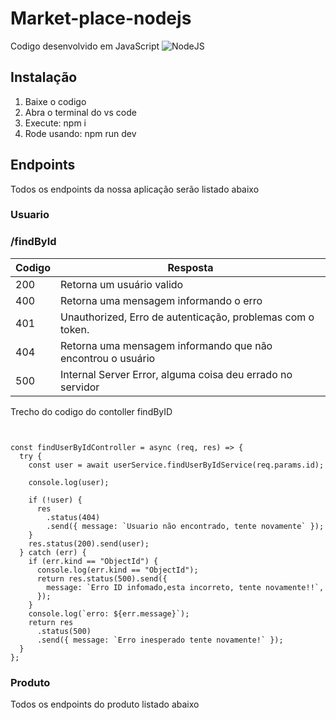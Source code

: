 # Market-place-nodejs

Codigo desenvolvido em JavaScript
![NodeJS](https://upload.wikimedia.org/wikipedia/commons/thumb/d/d9/Node.js_logo.svg/1200px-Node.js_logo.svg.png "NodeJS")

## Instalação

1. Baixe o codigo
2. Abra o terminal do vs code
3. Execute: npm i
4. Rode usando: npm run dev

## Endpoints

Todos os endpoints da nossa aplicação serão listado abaixo

### Usuario

### /findById


| Codigo | Resposta                                                      |
| -------- | --------------------------------------------------------------- |
| 200    | Retorna um usuário valido                                    |
| 400    | Retorna uma mensagem informando o erro                        |
| 401    | Unauthorized, Erro de autenticação, problemas com o token.  |
| 404    | Retorna uma mensagem informando que não encontrou o usuário |
| 500    | Internal Server Error, alguma coisa deu errado no servidor    |

Trecho do codigo do contoller findByID

````


const findUserByIdController = async (req, res) => {
  try {
    const user = await userService.findUserByIdService(req.params.id);

    console.log(user);

    if (!user) {
      res
        .status(404)
        .send({ message: `Usuario não encontrado, tente novamente` });
    }
    res.status(200).send(user);
  } catch (err) {
    if (err.kind == "ObjectId") {
      console.log(err.kind == "ObjectId");
      return res.status(500).send({
        message: `Erro ID infomado,esta incorreto, tente novamente!!`,
      });
    }
    console.log(`erro: ${err.message}`);
    return res
      .status(500)
      .send({ message: `Erro inesperado tente novamente!` });
  }
};
````

### Produto

Todos os endpoints do produto listado abaixo
